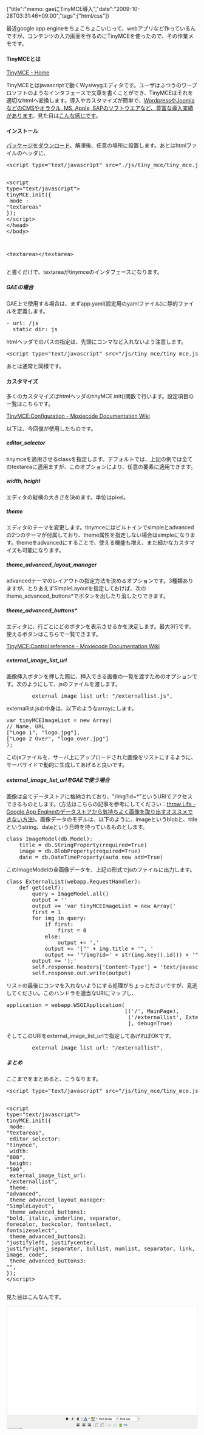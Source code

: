 {"title":"memo: gaeにTinyMCE導入","date":"2009-10-28T03:31:46+09:00","tags":["html/css"]}

<!-- DATE: 2009-10-27T18:31:46+00:00 -->
<!-- OLDURL: http://d.hatena.ne.jp/cou929_la/20091027/ -->


<div class="section">
<p>最近google app engineをちょこちょこいじって、webアプリなど作っているんですが、コンテンツの入力画面を作るのにTinyMCEを使ったので、その作業メモです。</p>
<h4>TinyMCEとは</h4>
<p><a href="http://tinymce.moxiecode.com/" target="_blank">TinyMCE - Home</a></p>
<p>TinyMCEとはjavascriptで動くWysiwygエディタです。ユーザはふつうのワープロソフトのようなインタフェースで文章を書くことができ、TinyMCEはそれを適切なhtmlへ変換します。導入やカスタマイズが簡単で、<a href="http://tinymce.moxiecode.com/using.php" target="_blank">WordpressやJoomlaなどのCMSやオラクル, MS, Apple, SAPのソフトウエアなど、豊富な導入実績があります</a>。見た目は<a href="http://tinymce.moxiecode.com/examples/full.php" target="_blank">こんな感じです</a>。</p>
<h4>インストール</h4>
<p><a href="http://tinymce.moxiecode.com/download.php" target="_blank">パッケージをダウンロード</a>、解凍後、任意の場所に設置します。あとはhtmlファイルのヘッダに、</p>
<pre class="syntax-highlight">
<span class="synIdentifier"><</span><span class="synStatement">script</span><span class="synIdentifier"> </span><span class="synType">type</span><span class="synIdentifier">=</span><span class="synConstant">"text/javascript"</span><span class="synIdentifier"> </span><span class="synType">src</span><span class="synIdentifier">=</span><span class="synConstant">"./js/tiny_mce/tiny_mce.js"</span><span class="synIdentifier">></</span><span class="synStatement">script</span><span class="synIdentifier">></span>

<span class="synIdentifier"><</span><span class="synStatement">script</span><span class="synIdentifier"> </span><span class="synType">type</span><span class="synIdentifier">=</span><span class="synConstant">"text/javascript"</span><span class="synIdentifier">></span>
<span class="synSpecial">tinyMCE.init</span>(<span class="synIdentifier">{</span>
<span class="synSpecial">	mode : </span><span class="synConstant">"textareas"</span>
<span class="synIdentifier">}</span>)<span class="synSpecial">;</span>
<span class="synIdentifier"></</span><span class="synStatement">script</span><span class="synIdentifier">></span>
<span class="synIdentifier"></</span><span class="synStatement">head</span><span class="synIdentifier">></span>
<span class="synIdentifier"></</span><span class="synStatement">body</span><span class="synIdentifier">></span>



<span class="synIdentifier"><</span><span class="synStatement">textarea</span><span class="synIdentifier">></</span><span class="synStatement">textarea</span><span class="synIdentifier">></span>
</pre>

<p>と書くだけで、textareaがtinymceのインタフェースになります。</p>
<h5>GAEの場合</h5>
<p>GAE上で使用する場合は、まずapp.yaml(設定用のyamlファイル)に静的ファイルを定義します。</p>
<pre class="syntax-highlight">
<span class="synStatement">-</span> <span class="synIdentifier">url</span><span class="synSpecial">:</span> /js
  <span class="synIdentifier">static_dir</span><span class="synSpecial">:</span> js
</pre>

<p>htmlヘッダでのパスの指定は、先頭にコンマなど入れないよう注意します。</p>
<pre class="syntax-highlight">
<span class="synIdentifier"><</span><span class="synStatement">script</span><span class="synIdentifier"> </span><span class="synType">type</span><span class="synIdentifier">=</span><span class="synConstant">"text/javascript"</span><span class="synIdentifier"> </span><span class="synType">src</span><span class="synIdentifier">=</span><span class="synConstant">"/js/tiny_mce/tiny_mce.js"</span><span class="synIdentifier">></</span><span class="synStatement">script</span><span class="synIdentifier">></span>
</pre>

<p>あとは通常と同様です。</p>
<h4>カスタマイズ</h4>
<p>多くのカスタマイズはhtmlヘッダのtinyMCE.init()関数で行います。設定項目の一覧はこちらです。</p>
<p><a href="http://wiki.moxiecode.com/index.php/TinyMCE:Configuration" target="_blank">TinyMCE:Configuration - Moxiecode Documentation Wiki</a></p>
<p>以下は、今回僕が使用したものです。</p>
<h5>editor_selector</h5>
<p>tinymceを適用させるclassを指定します。デフォルトでは、上記の例では全てのtextareaに適用ますが、このオプションにより、任意の要素に適用できます。</p>
<h5>width, height</h5>
<p>エディタの縦横の大きさを決めます。単位はpixel。</p>
<h5>theme</h5>
<p>エディタのテーマを変更します。tinymceにはビルトインでsimpleとadvancedの2つのテーマが付属しており、theme属性を指定しない場合はsimpleになります。themeをadvancedにすることで、使える機能も増え、また細かなカスタマイズも可能になります。</p>
<h5>theme_advanced_layout_manager</h5>
<p>advancedテーマのレイアウトの指定方法を決めるオプションです。3種類ありますが、とりあえずSimpleLayoutを指定しておけば、次のtheme_advanced_buttons*でボタンを出したり消したりできます。</p>
<h5>theme_advanced_buttons*</h5>
<p>エディタに、行ごとにどのボタンを表示させるかを決定します。最大3行です。使えるボタンはこちらで一覧できます。</p>
<p><a href="http://wiki.moxiecode.com/index.php/TinyMCE:Control_reference" target="_blank">TinyMCE:Control reference - Moxiecode Documentation Wiki</a></p>
<h5>external_image_list_url</h5>
<p>画像挿入ボタンを押した際に、挿入できる画像の一覧を渡すためのオプションです。次のようにして、jsのファイルを渡します。</p>
<pre class="syntax-highlight">
        external_image_list_url: "/externallist.js",
</pre>

<p>externallist.jsの中身は、以下のようなarrayにします。</p>
<pre class="syntax-highlight">
var tinyMCEImageList = new Array(
// Name, URL
["Logo 1", "logo.jpg"],
["Logo 2 Over", "logo_over.jpg"]
);
</pre>

<p>このjsファイルを、サーバ上にアップロードされた画像をリストにするように、サーバサイドで動的に生成してあげると良いです。</p>
<h5>external_image_list_urlをGAEで使う場合</h5>
<p>画像は全てデータストアに格納されており、"/img?id=*"というURIでアクセスできるものとします。(方法はこちらの記事を参考にしてください：<a href="http://www.adamrocker.com/blog/247/strange-way-to-get-images-from-gae-datastore.html" target="_blank">throw Life - Google App Engineのデータストアから気持ちよく画像を取り出すオススメできない方法</a>)。画像データのモデルは、以下のように、imageというblobと、titleというstring、dateという日時を持っているものとします。</p>
<pre class="syntax-highlight">
<span class="synStatement">class</span> <span class="synIdentifier">ImageModel</span>(db.Model):
    title = db.StringProperty(required=True)
    image = db.BlobProperty(required=True)
    date = db.DateTimeProperty(auto_now_add=True)
</pre>

<p>このImageModelの全画像データを、上記の形式でjsのファイルに出力します。</p>
<pre class="syntax-highlight">
<span class="synStatement">class</span> <span class="synIdentifier">ExternalList</span>(webapp.RequestHandler):
    <span class="synStatement">def</span> <span class="synIdentifier">get</span>(self):
        query = ImageModel.all()
        output = ''
        output += '<span class="synConstant">var tinyMCEImageList = new Array(</span>'
        first = 1
        <span class="synStatement">for</span> img <span class="synStatement">in</span> query:
            <span class="synStatement">if</span> first:
                first = 0
            <span class="synStatement">else</span>:
                output += '<span class="synConstant">,</span>'
            output += '<span class="synConstant">["</span>' + img.title + '<span class="synConstant">", </span>'
            output += '<span class="synConstant">"/img?id=</span>' + str(img.key().id()) + '<span class="synConstant">"]</span>'
        output += '<span class="synConstant">);</span>'
        self.response.headers['<span class="synConstant">Content-Type</span>'] = '<span class="synConstant">text/javascript</span>'
        self.response.out.write(output)
</pre>

<p>リストの最後にコンマを入れないようにする処理がちょっとださいですが、見逃してください。このハンドラを適当なURIにマップし、</p>
<pre class="syntax-highlight">
application = webapp.WSGIApplication(
                                     [('<span class="synConstant">/</span>', MainPage),
                                      ('<span class="synConstant">/externallist</span>', ExternalList),
                                      ], debug=True)
</pre>

<p>そしてこのURIをexternal_image_list_urlで指定してあげればOKです。</p>
<pre class="syntax-highlight">
        external_image_list_url: "/externallist",
</pre>

<h5>まとめ</h5>
<p>ここまでをまとめると、こうなります。</p>
<pre class="syntax-highlight">
<span class="synIdentifier"><</span><span class="synStatement">script</span><span class="synIdentifier"> </span><span class="synType">type</span><span class="synIdentifier">=</span><span class="synConstant">"text/javascript"</span><span class="synIdentifier"> </span><span class="synType">src</span><span class="synIdentifier">=</span><span class="synConstant">"/js/tiny_mce/tiny_mce.js"</span><span class="synIdentifier">></</span><span class="synStatement">script</span><span class="synIdentifier">></span>

<span class="synIdentifier"><</span><span class="synStatement">script</span><span class="synIdentifier"> </span><span class="synType">type</span><span class="synIdentifier">=</span><span class="synConstant">"text/javascript"</span><span class="synIdentifier">></span>
<span class="synSpecial">tinyMCE.init</span>(<span class="synIdentifier">{</span>
<span class="synSpecial">	mode: </span><span class="synConstant">"textareas"</span><span class="synSpecial">,</span>
<span class="synSpecial">        editor_selector: </span><span class="synConstant">"tinymce"</span><span class="synSpecial">,</span>
<span class="synSpecial">        width: </span><span class="synConstant">"800"</span><span class="synSpecial">,</span>
<span class="synSpecial">        height: </span><span class="synConstant">"500"</span><span class="synSpecial">,</span>
<span class="synSpecial">        external_image_list_url: </span><span class="synConstant">"/externallist"</span><span class="synSpecial">,</span>
<span class="synSpecial">        theme: </span><span class="synConstant">"advanced"</span><span class="synSpecial">,</span>
<span class="synSpecial">	theme_advanced_layout_manager: </span><span class="synConstant">"SimpleLayout"</span><span class="synSpecial">,</span>
<span class="synSpecial">	theme_advanced_buttons1: </span><span class="synConstant">"bold, italic, underline, separator, forecolor, backcolor, fontselect, fontsizeselect"</span><span class="synSpecial">,</span>
<span class="synSpecial">	theme_advanced_buttons2: </span><span class="synConstant">"justifyleft, justifycenter, justifyright, separator, bullist, numlist, separator, link, unlink, image, code"</span><span class="synSpecial">,</span>
<span class="synSpecial">	theme_advanced_buttons3: </span><span class="synConstant">""</span><span class="synSpecial">,</span>
<span class="synIdentifier">}</span>)<span class="synSpecial">;</span>
<span class="synIdentifier"></</span><span class="synStatement">script</span><span class="synIdentifier">></span>
</pre>

<p>見た目はこんなんです。</p>
<img src="images/20091027183130.png"/>
</div>






